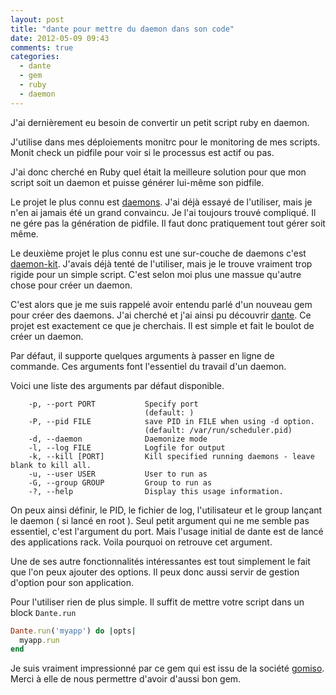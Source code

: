 ```yaml
---
layout: post
title: "dante pour mettre du daemon dans son code"
date: 2012-05-09 09:43
comments: true
categories:
  - dante
  - gem
  - ruby
  - daemon
---
```

J'ai dernièrement eu besoin de convertir un petit script ruby en daemon.

J'utilise dans mes déploiements monitrc pour le monitoring de mes
scripts. Monit check un pidfile pour voir si le processus est actif ou
pas.

J'ai donc cherché en Ruby quel était la meilleure solution pour que mon
script soit un daemon et puisse générer lui-même son pidfile.

Le projet le plus connu est [daemons](http://daemons.rubyforge.org/).
J'ai déjà essayé de l'utiliser, mais je n'en ai jamais été un grand
convaincu. Je l'ai toujours trouvé compliqué. Il ne gére pas la
génération de pidfile. Il faut donc pratiquement tout gérer soit même.

Le deuxième projet le plus connu est une sur-couche de daemons c'est
[daemon-kit](https://github.com/kennethkalmer/daemon-kit). J'avais déjà
tenté de l'utiliser, mais je le trouve vraiment trop rigide pour un
simple script. C'est selon moi plus une massue qu'autre chose pour créer
un daemon.

C'est alors que je me suis rappelé avoir entendu parlé d'un nouveau gem
pour créer des daemons. J'ai cherché et j'ai ainsi pu découvrir
[dante](https://github.com/bazaarlabs/dante). Ce projet est exactement
ce que je cherchais. Il est simple et fait le boulot de créer un daemon.


Par défaut, il supporte quelques arguments à passer en ligne de
commande. Ces arguments font l'essentiel du travail d'un daemon.

Voici une liste des arguments par défaut disponible.

```
    -p, --port PORT           Specify port
                              (default: )
    -P, --pid FILE            save PID in FILE when using -d option.
                              (default: /var/run/scheduler.pid)
    -d, --daemon              Daemonize mode
    -l, --log FILE            Logfile for output
    -k, --kill [PORT]         Kill specified running daemons - leave
blank to kill all.
    -u, --user USER           User to run as
    -G, --group GROUP         Group to run as
    -?, --help                Display this usage information.
```

On peux ainsi définir, le PID, le fichier de log, l'utilisateur et le
group lançant le daemon ( si lancé en root ). Seul petit argument qui ne
me semble pas essentiel, c'est l'argument du port. Mais l'usage initial
de dante est de lancé des applications rack. Voila pourquoi on
retrouve cet argument.

Une de ses autre fonctionnalités intéressantes est tout simplement le
fait que l'on peux ajouter des options. Il peux donc aussi servir de
gestion d'option pour son application.

Pour l'utiliser rien de plus simple. Il suffit de mettre votre script
dans un block `Dante.run`

```ruby
Dante.run('myapp') do |opts|
  myapp.run
end
```

Je suis vraiment impressionné par ce gem qui est issu de la société
[gomiso](http://gomiso.com). Merci à elle de nous permettre d'avoir
d'aussi bon gem.
